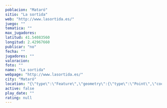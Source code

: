 ```yaml
---
poblacion: "Mataró"
sitio: "La sortida"
web: "http://www.lasortida.es/"
juego: ""
tematica: ""
max_jugadores: 
latitud: 41.54083560
longitud: 2.42967660
publicar: "no"
fecha: ""
jugadores: ""
valoracion: 
foto: ""
name: "La sortida"
webpage: "http://www.lasortida.es/"
city: "Mataró"
location: "{\"type\":\"Feature\",\"geometry\":{\"type\":\"Point\",\"coordinates\":[2.4296766,41.5408356]}}"
active: false
play_date: ""
rating: null
---
```

